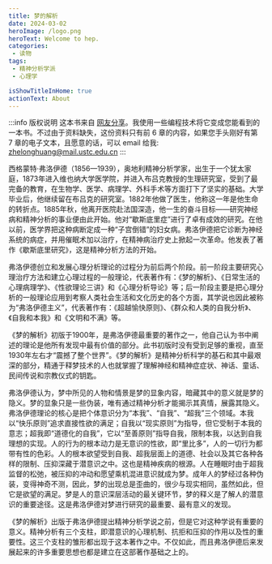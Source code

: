 ```yaml
---
title: 梦的解析
date: 2024-03-02
heroImage: /logo.png
heroText: Welcome to hep.
categories:
 - 读物
tags:
 - 精神分析学派
 - 心理学

isShowTitleInHome: true
actionText: About
---
```


:::info 版权说明
这本书来自 [网友分享](https://zhuanlan.zhihu.com/p/430749534)。我使用一些编程技术将它变成您能看到的一本书。不过由于资料缺失，这份资料只有前 6 章的内容，如果您手头刚好有第 7 章的电子文本，且愿意的话，可以 email 给我: zhelonghuang@mail.ustc.edu.cn
:::


西格蒙特·弗洛伊德（1856—1939），奥地利精神分析学家，出生于一个犹太家庭，1873年进入维也纳大学医学院，并进入布吕克教授的生理研究室，受到了最完备的教育，在生物学、医学、病理学、外科手术等方面打下了坚实的基础。大学毕业后，他继续留在布吕克的研究室。1882年他做了医生，他称这一年是他生命的转折点。1885年秋，他离开医院赴法国深造，他一生的奋斗目标——研究神经病和精神分析的事业便由此开始。他对“歇斯底里症”进行了卓有成效的研究。在他以前，医学界把这种病断定成一种“子宫倒错”的妇女病。弗洛伊德把它诊断为神经系统的病症，并用催眠术加以治疗，在精神病治疗史上掀起一次革命。他发表了著作《歇斯底里研究》，这是精神分析方法的开始。

弗洛伊德创立和发展心理分析理论的过程分为前后两个阶段。前一阶段主要研究心理治疗方法和建立心理过程的一般理论，代表著作有：《梦的解析》、《日常生活的心理病理学》、《性欲理论三讲》和《心理分析导论》等；后一阶段主要是把心理分析的一般理论应用到考察人类社会生活和文化历史的各个方面，其学说也因此被称为“弗洛伊德主义”，代表著作有：《超越愉快原则》、《群众和人类的自我分析》、《自我和本我》和《文明和不满》等。

《梦的解析》初版于1900年，是弗洛伊德最重要的著作之一，他自己认为书中阐述的理论是他所有发现中最有价值的部分。此书初版时没有受到足够的重视，直至1930年左右才“震撼了整个世界”。《梦的解析》是精神分析科学的基石和其中最艰深的部分，精通于释梦技术的人也就掌握了理解神经和精神症症状、神话、童话、民间传说和宗教仪式的钥匙。

弗洛伊德认为，梦中所见的人物和情景是梦的显象内容，暗藏其中的意义就是梦的隐义。梦的显象只是一些伪装，唯有通过精神分析才能揭示其真情，展露其隐义。弗洛伊德理论的核心是把个体意识分为“本我”、“自我”、“超我”三个领域。本我以“快乐原则”追求直接性欲的满足；自我以“现实原则”为指导，但它受制于本我的意志；超我即“道德化的自我”，它以“至善原则”指导自我，限制本我，以达到自我理想的实现。人的行为的根本动力是无意识的性欲，即“里比多”，人的一切行为都带有性的色彩。人的根本欲望受到自我、超我层面上的道德、社会以及其它各种各样的限制、压抑深藏于潜意识之中。这也是精神疾病的根源。人在睡眠时由于超我监督的松弛，被压抑的冲动和愿望乘机混进意识就成为梦。成年人的梦经过各种伪装，变得神奇不测，因此，梦的出现总是歪曲的，很少与现实相同，虽然如此，但它是欲望的满足。梦是人的意识深层活动的最关键环节，梦的释义是了解人的潜意识的重要途径。这是弗洛伊德对梦进行研究的最重要、最有意义的发现。

《梦的解析》出版于弗洛伊德提出精神分析学说之前，但是它对这种学说有重要的意义。精神分析有三个支柱，即潜意识的心理机制、抗拒和压抑的作用以及性的重要性。这三个支柱的雏形都出现于这本著作之中。不仅如此，而且弗洛伊德后来发展起来的许多重要思想也都是建立在这部著作基础之上的。